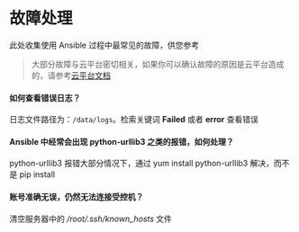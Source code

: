 # 故障处理

此处收集使用 Ansible 过程中最常见的故障，供您参考

> 大部分故障与云平台密切相关，如果你可以确认故障的原因是云平台造成的，请参考[云平台文档](https://support.websoft9.com/docs/faq/zh/tech-instance.html)

#### 如何查看错误日志？

日志文件路径为：`/data/logs`。检索关键词 **Failed** 或者 **error** 查看错误

#### Ansible 中经常会出现 python-urllib3 之类的报错，如何处理？

python-urllib3 报错大部分情况下，通过 yum install python-urllib3 解决，而不是 pip install

#### 账号准确无误，仍然无法连接受控机？

清空服务器中的 */root/.ssh/known_hosts* 文件

